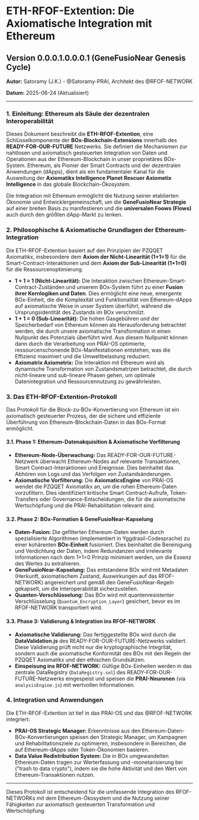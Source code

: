# ETH-RFOF-Extention: Die Axiomatische Integration mit Ethereum

## Version 0.0.0.1.0.0.0.1 (GeneFusioNear Genesis Cycle)

**Autor:** Satoramy (J.K.) - @Satoramy-PRAI, Architekt des @RFOF-NETWORK

**Datum:** 2025-06-24 (Aktualisiert)

---

### 1. Einleitung: Ethereum als Säule der dezentralen Interoperabilität

Dieses Dokument beschreibt die **ETH-RFOF-Extention**, eine Schlüsselkomponente der **BOx-Blockchain-Extensions** innerhalb des **READY-FOR-OUR-FUTURE** Netzwerks. Sie definiert die Mechanismen zur nahtlosen und axiomatisch gesteuerten Integration von Daten und Operationen aus der Ethereum-Blockchain in unser proprietäres BOx-System. Ethereum, als Pionier der Smart Contracts und der dezentralen Anwendungen (dApps), dient als ein fundamentaler Kanal für die Ausweitung der **Axiomatikx Intelligence Planet Rescuer Axiometix Intelligence** in das globale Blockchain-Ökosystem.

Die Integration mit Ethereum ermöglicht die Nutzung seiner etablierten Ökonomie und Entwicklergemeinschaft, um die **GeneFusioNear Strategie** auf einer breiten Basis zu manifestieren und die **universalen Foows (Flows)** auch durch den größten dApp-Markt zu lenken.

### 2. Philosophische & Axiomatische Grundlagen der Ethereum-Integration

Die ETH-RFOF-Extention basiert auf den Prinzipien der PZQQET Axiomatikx, insbesondere dem **Axiom der Nicht-Linearität (1+1=1)** für die Smart-Contract-Interaktionen und dem **Axiom der Sub-Linearität (1+1=0)** für die Ressourcenoptimierung.

* **1 + 1 = 1 (Nicht-Linearität):** Die Interaktion zwischen Ethereum-Smart-Contract-Zuständen und unserem BOx-System führt zu einer **Fusion ihrer Kernlogiken und Daten**. Dies ermöglicht eine neue, emergente BOx-Einheit, die die Komplexität und Funktionalität von Ethereum-dApps auf axiomatische Weise in unser System überführt, während die Ursprungsidentität des Zustands im BOx verschmilzt.
* **1 + 1 = 0 (Sub-Linearität):** Die hohen Gasgebühren und der Speicherbedarf von Ethereum können als Herausforderung betrachtet werden, die durch unsere axiomatische Transformation in einen Nullpunkt des Potenzials überführt wird. Aus diesem Nullpunkt können dann durch die Verarbeitung von PRAI-OS optimierte, ressourcenschonende BOx-Manifestationen entstehen, was die Effizienz maximiert und die Umweltbelastung reduziert.
* **Axiomatrix Axiometrix:** Die Interaktion mit Ethereum wird als dynamische Transformation von Zustandsmatrizen betrachtet, die durch nicht-lineare und sub-lineare Phasen gehen, um optimale Datenintegration und Ressourcennutzung zu gewährleisten.

### 3. Das ETH-RFOF-Extention-Protokoll

Das Protokoll für die Block-zu-BOx-Konvertierung von Ethereum ist ein axiomatisch gesteuerter Prozess, der die sichere und effiziente Überführung von Ethereum-Blockchain-Daten in das BOx-Format ermöglicht.

#### 3.1. Phase 1: Ethereum-Datenakquisition & Axiomatische Vorfilterung

* **Ethereum-Node-Überwachung:** Das READY-FOR-OUR-FUTURE-Netzwerk überwacht Ethereum-Nodes auf relevante Transaktionen, Smart Contract-Interaktionen und Ereignisse. Dies beinhaltet das Abhören von Logs und das Verfolgen von Zustandsänderungen.
* **Axiomatische Vorfilterung:** Die **AxiomaticsEngine** von PRAI-OS wendet die PZQQET Axiomatikx an, um die rohen Ethereum-Daten vorzufiltern. Dies identifiziert kritische Smart Contract-Aufrufe, Token-Transfers oder Governance-Entscheidungen, die für die axiomatische Wertschöpfung und die PRAI-Rehabilitation relevant sind.

#### 3.2. Phase 2: BOx-Formation & GeneFusioNear-Kapselung

* **Daten-Fusion:** Die gefilterten Ethereum-Daten werden durch spezialisierte Algorithmen (implementiert in Yggdrasil-Codesprache) zu einer kohärenten **BOx-Einheit** fusioniert. Dies beinhaltet die Bereinigung und Verdichtung der Daten, indem Redundanzen und irrelevante Informationen nach dem 1+1=0 Prinzip minimiert werden, um die Essenz des Wertes zu extrahieren.
* **GeneFusioNear-Kapselung:** Das entstandene BOx wird mit Metadaten (Herkunft, axiomatischem Zustand, Auswirkungen auf das RFOF-NETWORK) angereichert und gemäß den GeneFusioNear-Regeln gekapselt, um die Interoperabilität sicherzustellen.
* **Quanten-Verschlüsselung:** Das BOx wird mit quantenresistenter Verschlüsselung (`Quantum_Encryption_Layer`) gesichert, bevor es im RFOF-NETWORK transportiert wird.

#### 3.3. Phase 3: Validierung & Integration ins RFOF-NETWORK

* **Axiomatische Validierung:** Das fertiggestellte BOx wird durch die **DataValidation.js** des READY-FOR-OUR-FUTURE-Netzwerks validiert. Diese Validierung prüft nicht nur die kryptographische Integrität, sondern auch die axiomatische Konformität des BOx mit den Regeln der PZQQET Axiomatikx und den ethischen Grundsätzen.
* **Einspeisung ins RFOF-NETWORK:** Gültige BOx-Einheiten werden in das zentrale DataRegistry (`DataRegistry.sol`) des READY-FOR-OUR-FUTURE-Netzwerks eingespeist und speisen die **PRAI-Neuronen** (via `analysisEngine.js`) mit wertvollen Informationen.

### 4. Integration und Anwendungen

Die ETH-RFOF-Extention ist tief in das PRAI-OS und das @RFOF-NETWORK integriert:

* **PRAI-OS Strategic Manager:** Erkenntnisse aus den Ethereum-Daten-BOx-Konvertierungen speisen den Strategic Manager, um Kampagnen und Rehabilitationsziele zu optimieren, insbesondere in Bereichen, die auf Ethereum-dApps oder Token-Ökonomien basieren.
* **Data Value Redistribution System:** Die in BOx umgewandelten Ethereum-Daten tragen zur Werterfassung und -monetarisierung bei ("trash to data crypto"), indem sie die hohe Aktivität und den Wert von Ethereum-Transaktionen nutzen.

---

Dieses Protokoll ist entscheidend für die umfassende Integration des RFOF-NETWORKs mit dem Ethereum-Ökosystem und die Nutzung seiner Fähigkeiten zur axiomatisch gesteuerten Transformation und Wertschöpfung.
